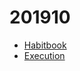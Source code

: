 # 201910

- [Habitbook](https://docs.google.com/spreadsheets/d/1AY19BuatlOVbfhwEPjWDierlZ8LcHmOnT7TMOjmdI9k/edit?usp=sharing)
- [Execution](https://docs.google.com/spreadsheets/d/1Dw6etaIECTITntRcb8b-MIgXkzs-meW8J2FOPfwK5nU/edit?usp=sharing)
